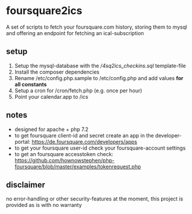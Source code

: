 # foursquare2ics
A set of scripts to fetch your foursquare.com history, storing them to mysql and offering an endpoint for fetching an ical-subscription

## setup 
1) Setup the mysql-database with the _/4sq2ics_checkins.sql_ template-file
2) Install the composer dependencies 
3) Rename /etc/config.php.sample to /etc/config.php and add values **for all constants**
4) Setup a cron for /cron/fetch.php (e.g. once per hour)
5) Point your calendar.app to /ics

## notes
- designed for apache + php 7.2
- to get foursquare client-id and secret create an app in the developer-portal: https://de.foursquare.com/developers/apps
- to get your foursquare user-id check your foursquare-account settings
- to get an foursquare accesstoken check: https://github.com/hownowstephen/php-foursquare/blob/master/examples/tokenrequest.php

## disclaimer
no error-handling or other security-features at the moment, this project is provided as is with no warranty  